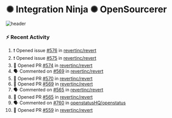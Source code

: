  
<h1 align="center">✺ Integration Ninja ✺ OpenSourcerer</h1>

![header](https://github.com/Nabhag8848/Nabhag8848/assets/65061890/3ecbdaa2-ea2a-4413-a40a-87945f5fb05a)

### :zap: Recent Activity

<!--START_SECTION:activity-->
1. ❗ Opened issue [#576](https://github.com/revertinc/revert/issues/576) in [revertinc/revert](https://github.com/revertinc/revert)
2. ❗ Opened issue [#575](https://github.com/revertinc/revert/issues/575) in [revertinc/revert](https://github.com/revertinc/revert)
3. 💪 Opened PR [#574](https://github.com/revertinc/revert/pull/574) in [revertinc/revert](https://github.com/revertinc/revert)
4. 🗣 Commented on [#569](https://github.com/revertinc/revert/pull/569#issuecomment-2111783640) in [revertinc/revert](https://github.com/revertinc/revert)
5. 💪 Opened PR [#570](https://github.com/revertinc/revert/pull/570) in [revertinc/revert](https://github.com/revertinc/revert)
6. 💪 Opened PR [#569](https://github.com/revertinc/revert/pull/569) in [revertinc/revert](https://github.com/revertinc/revert)
7. 🗣 Commented on [#565](https://github.com/revertinc/revert/pull/565#issuecomment-2108222750) in [revertinc/revert](https://github.com/revertinc/revert)
8. 💪 Opened PR [#565](https://github.com/revertinc/revert/pull/565) in [revertinc/revert](https://github.com/revertinc/revert)
9. 🗣 Commented on [#760](https://github.com/openstatusHQ/openstatus/pull/760#issuecomment-2100060476) in [openstatusHQ/openstatus](https://github.com/openstatusHQ/openstatus)
10. 💪 Opened PR [#559](https://github.com/revertinc/revert/pull/559) in [revertinc/revert](https://github.com/revertinc/revert)
<!--END_SECTION:activity-->

  




